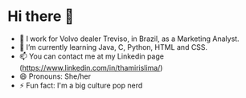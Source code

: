 # Hi there 👋

- 🔭 I work for Volvo dealer Treviso, in Brazil, as a Marketing Analyst.
- 🌱 I’m currently learning Java, C, Python, HTML and CSS.
- 📫 You can contact me at my Linkedin page (https://www.linkedin.com/in/thamirislima/)
- 😄 Pronouns: She/her
- ⚡ Fun fact: I'm a big culture pop nerd
